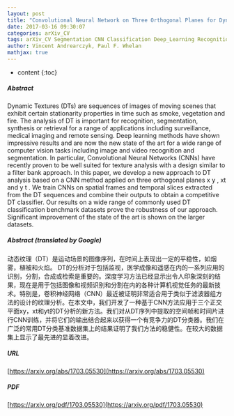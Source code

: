 ```yaml
---
layout: post
title: "Convolutional Neural Network on Three Orthogonal Planes for Dynamic Texture Classification"
date: 2017-03-16 09:30:07
categories: arXiv_CV
tags: arXiv_CV Segmentation CNN Classification Deep_Learning Recognition
author: Vincent Andrearczyk, Paul F. Whelan
mathjax: true
---
```


* content
{:toc}

##### Abstract
Dynamic Textures (DTs) are sequences of images of moving scenes that exhibit certain stationarity properties in time such as smoke, vegetation and fire. The analysis of DT is important for recognition, segmentation, synthesis or retrieval for a range of applications including surveillance, medical imaging and remote sensing. Deep learning methods have shown impressive results and are now the new state of the art for a wide range of computer vision tasks including image and video recognition and segmentation. In particular, Convolutional Neural Networks (CNNs) have recently proven to be well suited for texture analysis with a design similar to a filter bank approach. In this paper, we develop a new approach to DT analysis based on a CNN method applied on three orthogonal planes x y , xt and y t . We train CNNs on spatial frames and temporal slices extracted from the DT sequences and combine their outputs to obtain a competitive DT classifier. Our results on a wide range of commonly used DT classification benchmark datasets prove the robustness of our approach. Significant improvement of the state of the art is shown on the larger datasets.

##### Abstract (translated by Google)
动态纹理（DT）是运动场景的图像序列，在时间上表现出一定的平稳性，如烟雾，植被和火焰。 DT的分析对于包括监视，医学成像和遥感在内的一系列应用的识别，分割，合成或检索是重要的。深度学习方法已经显示出令人印象深刻的结果，现在是用于包括图像和视频识别和分割在内的各种计算机视觉任务的最新技术。特别是，卷积神经网络（CNN）最近被证明非常适合用于类似于滤波器组方法的设计的纹理分析。在本文中，我们开发了一种基于CNN方法应用于三个正交平面xy，xt和yt的DT分析的新方法。我们对从DT序列中提取的空间帧和时间片进行CNN训练，并将它们的输出结合起来以获得一个有竞争力的DT分类器。我们在广泛的常用DT分类基准数据集上的结果证明了我们方法的稳健性。在较大的数据集上显示了最先进的显着改进。

##### URL
[https://arxiv.org/abs/1703.05530](https://arxiv.org/abs/1703.05530)

##### PDF
[https://arxiv.org/pdf/1703.05530](https://arxiv.org/pdf/1703.05530)

